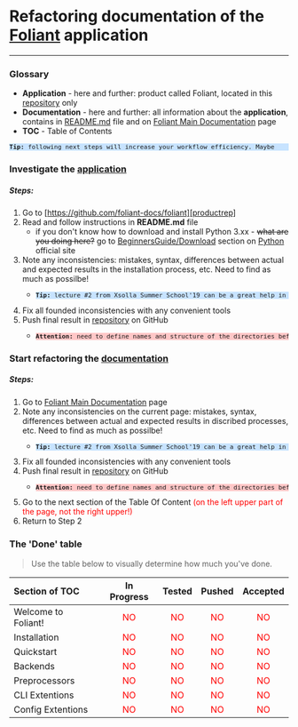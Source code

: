 # Refactoring documentation of the [Foliant][productrep] application

---

### Glossary

- **Application** - here and further: product called Foliant, located in this [repository][productrep] only
- **Documentation** - here and further: all information about the **application**, contains in [README.md][productrep] file and on [Foliant Main Documentation][foliantdocs] page
- **TOC** - Table of Contents 

<pre style="font-size: 80%; background-color: #c7e3ff"><strong>Tip:</strong> following next steps will increase your workflow efficiency. Maybe</pre>

### Investigate the [application](https://github.com/foliant-docs/foliant)

##### Steps:

1. Go to [https://github.com/foliant-docs/foliant][productrep]
2. Read and follow instructions in **README.md** file
    + if you don't know how to download and install Python 3.xx - <s>what are you doing here?</s> go to [BeginnersGuide/Download](https://wiki.python.org/moin/BeginnersGuide/Download) section on [Python](https://www.python.org) official site 
3. Note any inconsistencies: mistakes, syntax, differences between actual and expected results in the installation process, etc. Need to find as much as possilbe!
    + <pre style="font-size: 80%; background-color: #c7e3ff"><strong>Tip:</strong> lecture #2 from Xsolla Summer School'19 can be a great help in this</pre>
4. Fix all founded inconsistencies with any convenient tools
5. Push final result in [repository][reportrep] on GitHub
    + <pre style="font-size: 80%; background-color: #ffc7c7"><strong>Attention:</strong> need to define names and structure of the directories before ```push``` all changes</pre>

### Start refactoring the [documentation][foliantdocs]

##### Steps:

1. Go to [Foliant Main Documentation][foliantdocs] page
2. Note any inconsistencies on the current page: mistakes, syntax, differences between actual and expected results in discribed processes, etc. Need to find as much as possilbe!
    + <pre style="font-size: 80%; background-color: #c7e3ff"><strong>Tip:</strong> lecture #2 from Xsolla Summer School'19 can be a great help in this</pre>
3. Fix all founded inconsistencies with any convenient tools
4. Push final result in [repository][reportrep] on GitHub
    + <pre style="font-size: 80%; background-color: #ffc7c7"><strong>Attention:</strong> need to define names and structure of the directories before ```push``` all changes</pre>
5. Go to the next section of the Table Of Content <l style="color: #ff0000">(on the left upper part of the page, not the right upper!)</l>
6. Return to Step 2


### The 'Done' table

 >Use the table below to visually determine how much you've done.

 **Section of TOC**|**In Progress**|**Tested**|**Pushed**|**Accepted**
:------------------|:-------------:|:--------:|:--------:|:-----------:
Welcome to Foliant!|<l style="color: #ff0000">NO</l>|<l style="color: #ff0000">NO</l>|<l style="color: #ff0000">NO</l>|<l style="color: #ff0000">NO</l>
Installation       |<l style="color: #ff0000">NO</l>|<l style="color: #ff0000">NO</l>|<l style="color: #ff0000">NO</l>|<l style="color: #ff0000">NO</l>
Quickstart         |<l style="color: #ff0000">NO</l>|<l style="color: #ff0000">NO</l>|<l style="color: #ff0000">NO</l>|<l style="color: #ff0000">NO</l>
Backends           |<l style="color: #ff0000">NO</l>|<l style="color: #ff0000">NO</l>|<l style="color: #ff0000">NO</l>|<l style="color: #ff0000">NO</l>
Preprocessors      |<l style="color: #ff0000">NO</l>|<l style="color: #ff0000">NO</l>|<l style="color: #ff0000">NO</l>|<l style="color: #ff0000">NO</l>
CLI Extentions     |<l style="color: #ff0000">NO</l>|<l style="color: #ff0000">NO</l>|<l style="color: #ff0000">NO</l>|<l style="color: #ff0000">NO</l>
Config Extentions  |<l style="color: #ff0000">NO</l>|<l style="color: #ff0000">NO</l>|<l style="color: #ff0000">NO</l>|<l style="color: #ff0000">NO</l>
  
 



[productrep]: https://github.com/foliant-docs/foliant "Foliant repository"
[reportrep]: https://github.com/Pinderschlosse/XSS-19-Test-Task-1.git "Pinderschlosse's reporting repository"
[foliantdocs]: https://foliant-docs.github.io/docs/ "Foliant Main Documentation"

